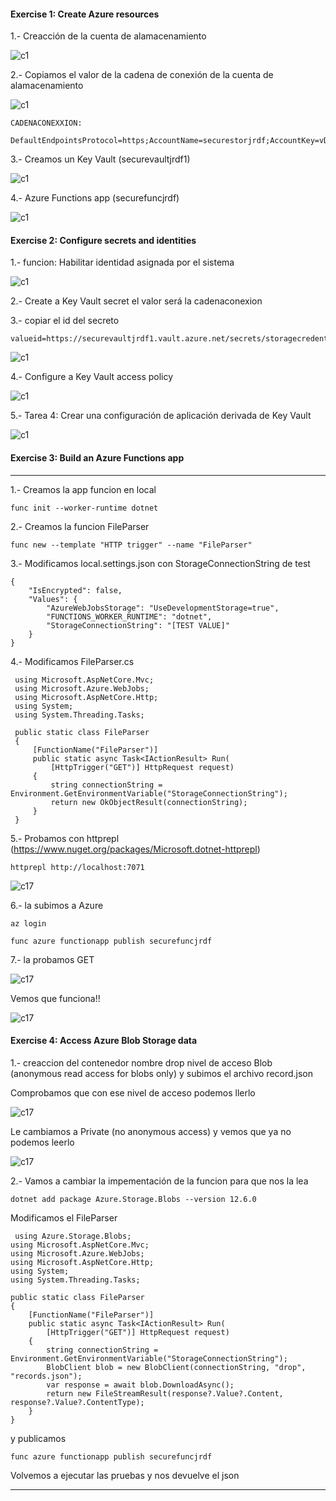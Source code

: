 #### Exercise 1: Create Azure resources

1.- Creacción de la cuenta de alamacenamiento  

![c1](imagenes/c1.PNG)

2.- Copiamos el valor de la cadena de conexión de la cuenta de alamacenamiento

![c1](imagenes/c2.PNG)

```
CADENACONEXXION:

DefaultEndpointsProtocol=https;AccountName=securestorjrdf;AccountKey=vDrYsOi9moVmrgOsGtlKV6hdrMK2o13NaJxJaXHvinvTl9C3QQOkp5mSUiY6Unjx5cuYXNBFtl6V8exW5gprqw==;EndpointSuffix=core.windows.net
```

3.- Creamos un Key Vault (securevaultjrdf1)

![c1](imagenes/c3.PNG)

4.- Azure Functions app (securefuncjrdf)

![c1](imagenes/c5.PNG)


#### Exercise 2: Configure secrets and identities

1.- funcion: Habilitar identidad asignada por el sistema 


![c1](imagenes/c6.PNG)

2.-  Create a Key Vault secret el valor será la cadenaconexion

3.- copiar el id del secreto

```
valueid=https://securevaultjrdf1.vault.azure.net/secrets/storagecredentials/d2ca946f55864b479bc89369d1b49434
```

![c1](imagenes/c7.PNG)


4.-  Configure a Key Vault access policy

![c1](imagenes/c8.PNG)


5.- Tarea 4: Crear una configuración de aplicación derivada de Key Vault


![c1](imagenes/c9.PNG)


#### Exercise 3: Build an Azure Functions app


----
 
1.- Creamos la app funcion en local  

```
func init --worker-runtime dotnet
```

2.- Creamos la funcion FileParser

```
func new --template "HTTP trigger" --name "FileParser"
```

3.- Modificamos local.settings.json con StorageConnectionString de test
```
{
    "IsEncrypted": false,
    "Values": {
        "AzureWebJobsStorage": "UseDevelopmentStorage=true",
        "FUNCTIONS_WORKER_RUNTIME": "dotnet",
        "StorageConnectionString": "[TEST VALUE]"
    }
}
```
4.- Modificamos FileParser.cs
```
 using Microsoft.AspNetCore.Mvc;
 using Microsoft.Azure.WebJobs;
 using Microsoft.AspNetCore.Http;
 using System;
 using System.Threading.Tasks;

 public static class FileParser
 {
     [FunctionName("FileParser")]
     public static async Task<IActionResult> Run(
         [HttpTrigger("GET")] HttpRequest request)
     {
         string connectionString = Environment.GetEnvironmentVariable("StorageConnectionString");
         return new OkObjectResult(connectionString);
     }
 }
 ``` 
 5.- Probamos con  httprepl (https://www.nuget.org/packages/Microsoft.dotnet-httprepl)  
 
 ```
 httprepl http://localhost:7071
 ```
 
 ![c17](imagenes/c17.PNG)
 
 
 6.- la subimos a Azure
 
 
 ```
 az login
 
 func azure functionapp publish securefuncjrdf
 
 ```
 
 
 7.- la probamos GET
 
  ![c17](imagenes/c16.PNG)
 
 
 Vemos que funciona!!
 
  ![c17](imagenes/c18.PNG)
 
 #### Exercise 4: Access Azure Blob Storage data
 
 
 
 1.- creaccion del contenedor nombre drop nivel de acceso  Blob (anonymous read access for blobs only) y subimos el archivo record.json

Comprobamos que con ese nivel de acceso podemos llerlo

 
  ![c17](imagenes/c19.PNG)
  
 Le cambiamos a  Private (no anonymous access) y vemos que ya no podemos leerlo
 
   ![c17](imagenes/c20.PNG)
 
 
 
 2.- Vamos a cambiar la impementación de la funcion para que nos la lea
 
 
 ```
 dotnet add package Azure.Storage.Blobs --version 12.6.0
 ```
 
 
 Modificamos el FileParser
 ```
  using Azure.Storage.Blobs;
 using Microsoft.AspNetCore.Mvc;
 using Microsoft.Azure.WebJobs;
 using Microsoft.AspNetCore.Http;
 using System;
 using System.Threading.Tasks;

 public static class FileParser
 {
     [FunctionName("FileParser")]
     public static async Task<IActionResult> Run(
         [HttpTrigger("GET")] HttpRequest request)
     {
         string connectionString = Environment.GetEnvironmentVariable("StorageConnectionString");
         BlobClient blob = new BlobClient(connectionString, "drop", "records.json");
         var response = await blob.DownloadAsync();
         return new FileStreamResult(response?.Value?.Content, response?.Value?.ContentType);
     }
 }
 
 ```` 
 
 y publicamos
 
  ```
 func azure functionapp publish securefuncjrdf
  ```
 
 Volvemos a ejecutar las pruebas y nos devuelve el json
 
 
 
 
 ----